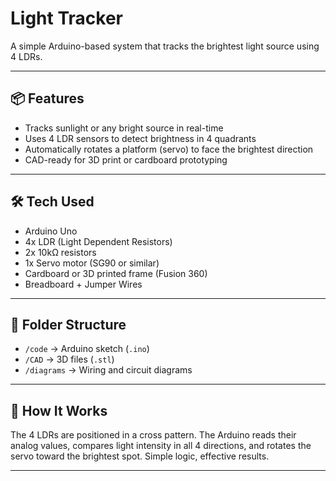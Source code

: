 
#  Light Tracker

A simple Arduino-based system that tracks the brightest light source using 4 LDRs.  


---

## 📦 Features

- Tracks sunlight or any bright source in real-time
- Uses 4 LDR sensors to detect brightness in 4 quadrants
- Automatically rotates a platform (servo) to face the brightest direction
- CAD-ready for 3D print or cardboard prototyping

---

## 🛠️ Tech Used

- Arduino Uno
- 4x LDR (Light Dependent Resistors)
- 2x 10kΩ resistors
- 1x Servo motor (SG90 or similar)
- Cardboard or 3D printed frame (Fusion 360)
- Breadboard + Jumper Wires

---

## 📁 Folder Structure

- `/code` → Arduino sketch (`.ino`)
- `/CAD` → 3D files (`.stl`)
- `/diagrams` → Wiring and circuit diagrams

---

## 🚀 How It Works

The 4 LDRs are positioned in a cross pattern. The Arduino reads their analog values, compares light intensity in all 4 directions, and rotates the servo toward the brightest spot. Simple logic, effective results.

---

